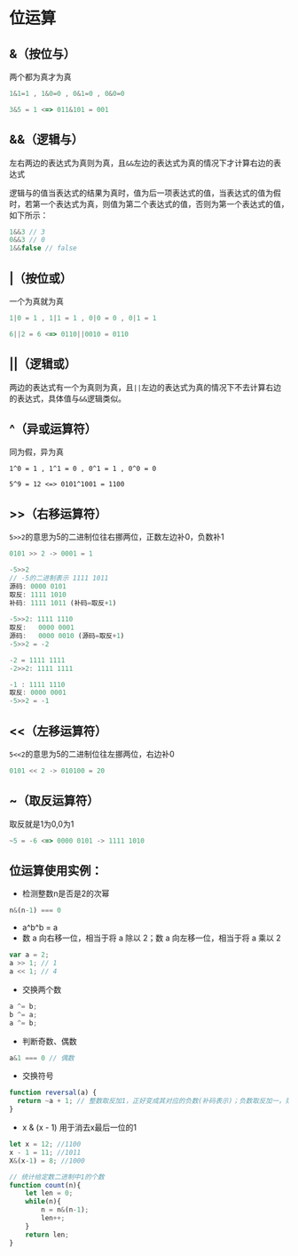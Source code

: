 # 位运算

## &（按位与）

两个都为真才为真

```js
1&1=1 , 1&0=0 , 0&1=0 , 0&0=0

3&5 = 1 <=> 011&101 = 001 
```

## &&（逻辑与）

左右两边的表达式为真则为真，且`&&`左边的表达式为真的情况下才计算右边的表达式

逻辑与的值当表达式的结果为真时，值为后一项表达式的值，当表达式的值为假时，若第一个表达式为真，则值为第二个表达式的值，否则为第一个表达式的值，如下所示：

```js
1&&3 // 3
0&&3 // 0
1&&false // false
```

## |（按位或）

一个为真就为真

```js
1|0 = 1 , 1|1 = 1 , 0|0 = 0 , 0|1 = 1

6||2 = 6 <=> 0110||0010 = 0110
```

## ||（逻辑或）

两边的表达式有一个为真则为真，且`||`左边的表达式为真的情况下不去计算右边的表达式，具体值与`&&`逻辑类似。

## ^（异或运算符）

同为假，异为真

```JS
1^0 = 1 , 1^1 = 0 , 0^1 = 1 , 0^0 = 0

5^9 = 12 <=> 0101^1001 = 1100
```

## >>（右移运算符） 

`5>>2`的意思为5的二进制位往右挪两位，正数左边补0，负数补1

```js
0101 >> 2 -> 0001 = 1 

-5>>2 
// -5的二进制表示 1111 1011
源码: 0000 0101
取反: 1111 1010
补码: 1111 1011 (补码=取反+1)
 
-5>>2: 1111 1110
取反:   0000 0001  
源码:   0000 0010 (源码=取反+1)
-5>>2 = -2

-2 = 1111 1111
-2>>2: 1111 1111

-1 : 1111 1110
取反: 0000 0001  
-5>>2 = -1
```

## <<（左移运算符）

`5<<2`的意思为5的二进制位往左挪两位，右边补0

```js
0101 << 2 -> 010100 = 20 
```

## ~（取反运算符）

取反就是1为0,0为1

```js
~5 = -6 <=> 0000 0101 -> 1111 1010
```

## 位运算使用实例：

- 检测整数n是否是2的次幂

```js
n&(n-1) === 0 
```

- a^b^b = a
- 数 a 向右移一位，相当于将 a 除以 2；数 a 向左移一位，相当于将 a 乘以 2

```js
var a = 2;
a >> 1; // 1
a << 1; // 4
```

- 交换两个数

```js
a ^= b;
b ^= a;
a ^= b;
```

- 判断奇数、偶数

```js
a&1 === 0 // 偶数
```

- 交换符号

```js
function reversal(a) {
  return ~a + 1; // 整数取反加1，正好变成其对应的负数(补码表示)；负数取反加一，则变为其原码，即正数
}
```

- x & (x - 1) 用于消去x最后一位的1

```js
let x = 12; //1100
x - 1 = 11; //1011
X&(x-1) = 8; //1000

// 统计给定数二进制中1的个数
function count(n){
    let len = 0;
    while(n){
        n = n&(n-1);
        len++;
    }
    return len;
}
```

